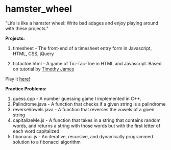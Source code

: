 # hamster_wheel

"Life is like a hamster wheel: Write bad adages and enjoy playing around with these projects."

**Projects:**

1. timesheet - The front-end of a timesheet entry form in Javascript, HTML, CSS, jQuery

2. tictactoe.html - A game of Tic-Tac-Toe in HTML and Javascript. Based on tutorial by <a href="https://youtu.be/_r9vhz7PZIE">Timothy James</a>

Play it <a href="https://leonore13.github.io/" target="_blank">here! </a>

**Practice Problems:**

1. guess.cpp - A number guessing game I implemented in C++. 
2. Palindrome.java - A function that checks if a given string is a palindrome
3. reverseVowels.java - A function that reverses the vowels of a given string
4. capitalizeMe.js - A function that takes in a string that contains random words, and returns a string with those words but with the first letter of each word capitalized
5. fibonacci.js - An iterative, recursive, and dynamically programmed solution to a fibonacci algorithm
